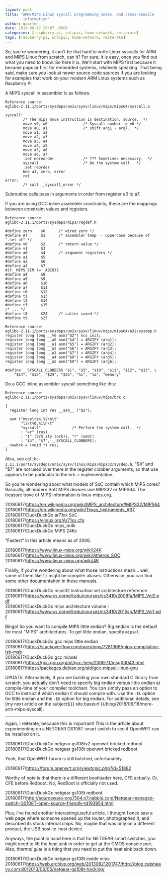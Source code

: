 ```yaml
---
layout: post
title: "ARM/MIPS Linux syscall programming notes, and cross-compile
        information"
author: quorten
date: 2018-06-17 20:07 -0500
categories: [raspberry-pi, unlipic, home-network, reiterate]
tags: [raspberry-pi, unlipic, home-network, reiterate]
---
```


So, you're wondering, it can't be that hard to write Linux syscalls
for ARM and MIPS Linux from scratch, can it?  For sure, it is easy,
once you find out what you need to know.  So here it is.  We'll start
with MIPS first because it became popular first for embedded systems,
relatively speaking.  That being said, make sure you look at newer
source code sources if you are looking for examples that work on your
modern ARM Linux systems such as Raspberry Pi.

A MIPS syscall in assembler is as follows.

    Reference source:
    eglibc-2.11.1/ports/sysdeps/unix/sysv/linux/mips/mips64/syscall.S

    syscall:
            /* The mips move instruction is destination, source.  */
            move v0, a0                /* Syscall number -> v0 */
            move a0, a1                /* shift arg1 - arg7.  */
            move a1, a2
            move a2, a3
            move a3, a4
            move a4, a5
            move a5, a6
            move a6, a7
            .set noreorder             /* ??? Sometimes necessary.  */
            syscall                    /* Do the system call.  */
            .set reorder
            bne a3, zero, error
            ret
    error:
            /* call __syscall_error */

Subroutine calls pass in arguments in order from register a0 to a7.

<!-- more -->

If you are using GCC inline assembler constraints, these are the
mappings between constraint values and registers.

    Reference source:
    eglibc-2.11.1/ports/sysdeps/mips/regdef.h

    #define zero    $0      /* wired zero */
    #define AT      $1      /* assembler temp  - uppercase because of ".set at" */
    #define v0      $2      /* return value */
    #define v1      $3
    #define a0      $4      /* argument registers */
    #define a1      $5
    #define a2      $6
    #define a3      $7
    #if _MIPS_SIM != _ABIO32
    #define a4      $8
    #define a5      $9
    #define a6      $10
    #define a7      $11
    #define t0      $12
    #define t1      $13
    #define t2      $14
    #define t3      $15
    /* ... */
    #define t8      $24     /* caller saved */
    #define t9      $25

    Reference source:
    eglibc-2.11.1/ports/sysdeps/unix/sysv/linux/mips/mips64/n32/sysdep.h
    register long long __v0 asm("$2") ncs_init;
    register long long __a0 asm("$4") = ARGIFY (arg1);
    register long long __a1 asm("$5") = ARGIFY (arg2);
    register long long __a2 asm("$6") = ARGIFY (arg3);
    register long long __a3 asm("$7") = ARGIFY (arg4);
    register long long __a4 asm("$8") = ARGIFY (arg5);
    register long long __a5 asm("$9") = ARGIFY (arg6);

    #define __SYSCALL_CLOBBERS "$1", "$3", "$10", "$11", "$12", "$13", \
        "$14", "$15", "$24", "$25", "hi", "lo", "memory"

Do a GCC inline assembler syscall something like this:

    Reference source:
    eglibc-2.11.1/ports/sysdeps/unix/sysv/linux/mips/brk.c

    {
      register long int res __asm__ ("$2");

      asm ("move\t$4,%2\n\t"
           "li\t%0,%1\n\t"
           "syscall"              /* Perform the system call.  */
           : "=r" (res)
           : "I" (SYS_ify (brk)), "r" (addr)
           : "$4", "$7", __SYSCALL_CLOBBERS);
      newbrk = (void *) res;
    }

Also, see
`eglibc-2.11.1/ports/sysdeps/unix/sysv/linux/mips/mips32/sysdep.h`.
"$4" and "$7" are not used over there in the register clobber
arguments, so that use appears to be particular to the `brk.c`
implementation.

So you're wondering about what models of SoC contain which MIPS cores?
Basically, all modern SoC MIPS devices use MIPS32 or MIPS64.  The
treasure trove of MIPS information is linux-mips.org.

20180617/https://en.wikipedia.org/wiki/MIPS_architecture#MIPS32/MIPS64  
20180617/https://en.wikipedia.org/wiki/Texas_Instruments_AR7  
20180617/DuckDuckGo ar71xx SoC  
20180617/https://elinux.org/Ar71xx.cfg  
20180617/DuckDuckGo mips_m4k  
20180617/DuckDuckGo MIPS 24Kc

"Fastest" in this article means as of 2006.

20180617/https://www.linux-mips.org/wiki/24K  
20180617/https://www.linux-mips.org/wiki/Atheros_SOC  
20180617/https://www.linux-mips.org/wiki/4K

Finally, if you're wondering about what those instructions
mean... well, some of them like `li` might be compiler aliases.
Otherwise, you can find some other documentation in these manuals.

20180617/DuckDuckGo mips32 instruction set architecture reference  
20180617/https://www.cs.cornell.edu/courses/cs3410/2008fa/MIPS_Vol2.pdf  
20180617/DuckDuckGo mips architecture volume i  
20180617/https://www.cs.cornell.edu/courses/cs3410/2015sp/MIPS_Vol1.pdf

Bingo!  So you want to compile  MIPS little endian?  Big endian is the
default for most "MIPS"  architectures.  To get little endian, specify
`mipsel`.

20180617/DuckDuckGo gcc mips little endian  
20180617/https://stackoverflow.com/questions/7281366/mips-compilation-lsb-msb  
20180617/DuckDuckGo gcc mipsel  
20180617/https://gcc.gnu.org/ml/gcc-help/2006-11/msg00043.html  
20180617/https://packages.debian.org/sid/gcc-mipsel-linux-gnu

UPDATE: Alternatively, if you are building your own standard C library
from scratch, you actually don't need to specify big endian versus
little endian at compile-time of your compiler toolchain.  You can
simply pass an option to GCC to instruct it which endian it should
compile with.  Use the `-EL` option for little endian and the `-EB`
option for big endian.  For additional details, see [my next article
on the subject]({{ site.baseurl }}/blog/2018/06/18/more-arm-mips-syscall).

----------

Again, I reiterate, because this is important!  This is the article
about experimenting on a NETGEAR GS108T smart switch to see if OpenWRT
can be installed on it.

20180617/DuckDuckGo netgear gs108tv2 openwrt bricked redboot  
20180617/DuckDuckGo netgear gs108t openwrt bricked redboot

Yeah, that OpenWRT forum is still botched, unfortunately.

20180617/https://forum.openwrt.org/viewtopic.php?id=51882

Worthy of note is that there is a different bootloader here, CFE
actually.  Or, CFE before Redboot.  No, RedBoot is officially not
used.

20180617/DuckDuckGo netgear gs108t redboot  
20180617/http://sourceware-org.1504.n7.nabble.com/Netgear-managed-switch-GS108T-open-source-friendly-td193954.html

Plus, I've found another interesting/useful article.  I thought I once
saw a web page where someone opened up the router, photographed it,
and described its stock internal chips.  No, maybe that was only on a
different product, the USB host-to-host device.

Anyways, the point in hand here is that for NETGEAR smart switches,
you might need to lift the heat sink in order to get at the CMOS
console port.  Also, _thermal glue_ is a thing that you need to put
the heat sink back down.

20180617/DuckDuckGo netgear gs108t inside mips  
20180617/https://web.archive.org/web/20130921201747/http://blog.catsheavy.com:80/2013/06/05/netgear-gs108t-hacking/
